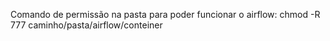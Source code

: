 Comando de permissão na pasta para poder funcionar o airflow: chmod -R 777 caminho/pasta/airflow/conteiner
